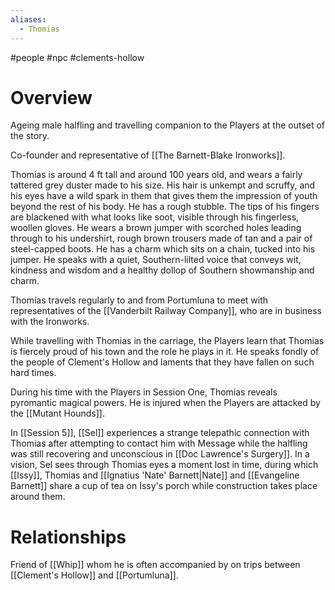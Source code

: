 ```yaml
---
aliases:
  - Thomias
---
```

#people #npc #clements-hollow 

# Overview
Ageing male halfling and travelling companion to the Players at the outset of the story.

Co-founder and representative of [[The Barnett-Blake Ironworks]].

Thomias is around 4 ft tall and around 100 years old, and wears a fairly tattered grey duster made to his size. His hair is unkempt and scruffy, and his eyes have a wild spark in them that gives them the impression of youth beyond the rest of his body. He has a rough stubble. The tips of his fingers are blackened with what looks like soot, visible through his fingerless, woollen gloves. He wears a brown jumper with scorched holes leading through to his undershirt, rough brown trousers made of tan and a pair of steel-capped boots. He has a charm which sits on a chain, tucked into his jumper. He speaks with a quiet, Southern-lilted voice that conveys wit, kindness and wisdom and a healthy dollop of Southern showmanship and charm.

Thomias travels regularly to and from Portumluna to meet with representatives of the [[Vanderbilt Railway Company]], who are in business with the Ironworks.

While travelling with Thomias in the carriage, the Players learn that Thomias is fiercely proud of his town and the role he plays in it. He speaks fondly of the people of Clement's Hollow and laments that they have fallen on such hard times.

During his time with the Players in Session One, Thomias reveals pyromantic magical powers. He is injured when the Players are attacked by the [[Mutant Hounds]].

In [[Session 5]], [[Sel]] experiences a strange telepathic connection with Thomias after attempting to contact him with Message while the halfling was still recovering and unconscious in [[Doc Lawrence's Surgery]]. In a vision, Sel sees through Thomias eyes a moment lost in time, during which [[Issy]], Thomias and [[Ignatius 'Nate' Barnett|Nate]] and [[Evangeline Barnett]] share a cup of tea on Issy's porch while construction takes place around them.

# Relationships
Friend of [[Whip]] whom he is often accompanied by on trips between [[Clement's Hollow]] and [[Portumluna]].